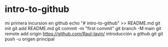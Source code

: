 # intro-to-github
mi primera incursion en github
echo "# intro-to-github" >> README.md 
git init 
git add README.md 
git commit -m "first commit" 
git branch -M main 
git remote add origin https://github.com/Raul-lavin/ introducción a github.git
 git push -u origen principal
